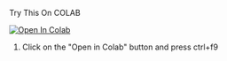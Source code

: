 Try This On COLAB

<a href="https://colab.research.google.com/github/Diffusion123/Download-from-INDEX-and-Upload-to-Gofile.io/blob/main/Gofile.ipynb" target="_parent\"><img src="https://colab.research.google.com/assets/colab-badge.svg" alt="Open In Colab"/></a>
1. Click on the "Open in Colab" button and press ctrl+f9
